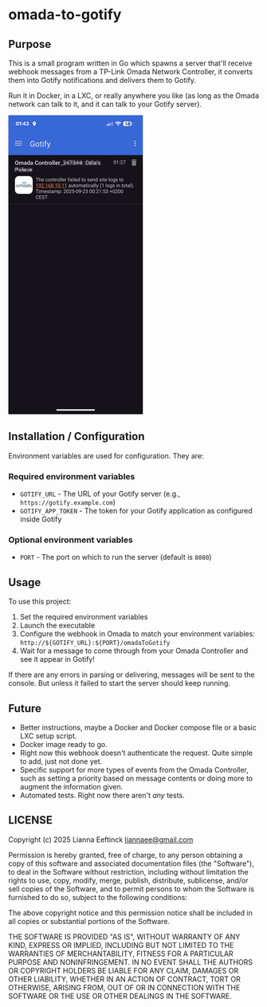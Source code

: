 # omada-to-gotify

## Purpose

This is a small program written in Go which spawns a server that'll receive
webhook messages from a TP-Link Omada Network Controller, it converts them
into Gotify notifications and delivers them to Gotify.

Run it in Docker, in a LXC, or really anywhere you like (as long as the Omada
network can talk to it, and it can talk to your Gotify server).

![Gotify screenshot with example message](gotify.png)

## Installation / Configuration

Environment variables are used for configuration. They are:

### Required environment variables

- `GOTIFY_URL` - The URL of your Gotify server (e.g., `https://gotify.example.com`)
- `GOTIFY_APP_TOKEN` - The token for your Gotify application as configured inside Gotify

### Optional environment variables

- `PORT` - The port on which to run the server (default is `8080`)

## Usage

To use this project:

1. Set the required environment variables
2. Launch the executable
3. Configure the webhook in Omada to match your environment variables: `http://${GOTIFY_URL}:${PORT}/omadaToGotify`
4. Wait for a message to come through from your Omada Controller and see it appear in Gotify!

If there are any errors in parsing or delivering, messages will be sent to the console. But unless it failed to start the server should keep running.

## Future

- Better instructions, maybe a Docker and Docker compose file or a basic LXC setup script.
- Docker image ready to go.
- Right now this webhook doesn't authenticate the request. Quite simple to add, just not done yet.
- Specific support for more types of events from the Omada Controller, such as setting a priority based on message contents or doing more to augment the information given.
- Automated tests. Right now there aren't _any_ tests.

## LICENSE

Copyright (c) 2025 Lianna Eeftinck <liannaee@gmail.com>

Permission is hereby granted, free of charge, to any person obtaining a copy of this software and associated documentation files (the "Software"), to deal in the Software without restriction, including without limitation the rights to use, copy, modify, merge, publish, distribute, sublicense, and/or sell copies of the Software, and to permit persons to whom the Software is furnished to do so, subject to the following conditions:

The above copyright notice and this permission notice shall be included in all copies or substantial portions of the Software.

THE SOFTWARE IS PROVIDED "AS IS", WITHOUT WARRANTY OF ANY KIND, EXPRESS OR IMPLIED, INCLUDING BUT NOT LIMITED TO THE WARRANTIES OF MERCHANTABILITY, FITNESS FOR A PARTICULAR PURPOSE AND NONINFRINGEMENT. IN NO EVENT SHALL THE AUTHORS OR COPYRIGHT HOLDERS BE LIABLE FOR ANY CLAIM, DAMAGES OR OTHER LIABILITY, WHETHER IN AN ACTION OF CONTRACT, TORT OR OTHERWISE, ARISING FROM, OUT OF OR IN CONNECTION WITH THE SOFTWARE OR THE USE OR OTHER DEALINGS IN THE SOFTWARE.